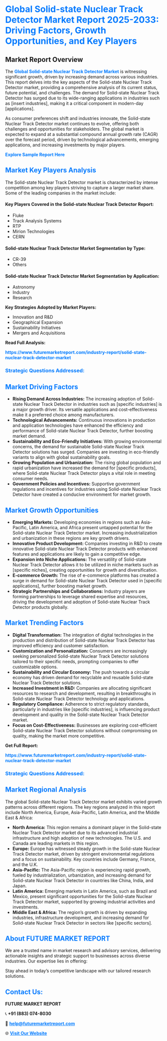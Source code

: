 <h1 style="color: #007BFF;">Global Solid-state Nuclear Track Detector Market Report 2025-2033: Driving Factors, Growth Opportunities, and Key Players</h1>

<section id="overview">
<h2>Market Report Overview</h2>
<p>The <a href="https://www.futuremarketreport.com/industry-report/solid-state-nuclear-track-detector-market" style="color: #007BFF; text-decoration: none;"><strong>Global Solid-state Nuclear Track Detector Market</strong></a> is witnessing significant growth, driven by increasing demand across various industries. This report delves into the key aspects of the Solid-state Nuclear Track Detector market, providing a comprehensive analysis of its current status, future potential, and challenges. The demand for Solid-state Nuclear Track Detector has surged due to its wide-ranging applications in industries such as [insert industries], making it a critical component in modern-day [applications].</p>
<p>As consumer preferences shift and industries innovate, the Solid-state Nuclear Track Detector market continues to evolve, offering both challenges and opportunities for stakeholders. The global market is expected to expand at a substantial compound annual growth rate (CAGR) over the forecast period, driven by technological advancements, emerging applications, and increasing investments by major players.</p>
</section>

<section id="overview">
<p><a href="https://www.futuremarketreport.com/request-sample/reportId=75095" style="color: #007BFF; text-decoration: none;"><strong>Explore Sample Report Here</strong></a></p>
</section>

<section id="key-players">
<h2 style="color: #007BFF;">Market Key Players Analysis</h2>
<p>The Solid-state Nuclear Track Detector market is characterized by intense competition among key players striving to capture a larger market share. Some of the leading companies in the market include:</p>
<h4>Key Players Covered in the Solid-state Nuclear Track Detector Report:</h4>
<ul><li>Fluke</li><li>Track Analysis Systems</li><li>RTP</li><li>Mirion Technologies</li><li>CERN</li></ul>
<h4>Solid-state Nuclear Track Detector Market Segmentation by Type:</h4>
<ul><li>CR-39</li><li>Others</li></ul>

<h4>Solid-state Nuclear Track Detector Market Segmentation by Application:</h4>
<ul><li>Astronomy</li><li>Industry</li><li>Research</li></ul>
<p><strong>Key Strategies Adopted by Market Players:</strong></p>
<ul>
<li>Innovation and R&D</li>
<li>Geographical Expansion</li>
<li>Sustainability Initiatives</li>
<li>Mergers and Acquisitions</li>
</ul>
</section>

<section>
<p><strong>Read Full Analysis: </strong></p><a href="https://www.futuremarketreport.com/industry-report/solid-state-nuclear-track-detector-market" style="color: #007BFF; text-decoration: none;"><strong>https://www.futuremarketreport.com/industry-report/solid-state-nuclear-track-detector-market</strong></a>
<h3 style="color: #007BFF;">Strategic Questions Addressed:</h3>
</section>

<section id="driving-factors">
<h2 style="color: #007BFF;">Market Driving Factors</h2>
<ul>
<li><strong>Rising Demand Across Industries:</strong> The increasing adoption of Solid-state Nuclear Track Detector in industries such as [specific industries] is a major growth driver. Its versatile applications and cost-effectiveness make it a preferred choice among manufacturers.</li>
<li><strong>Technological Advancements:</strong> Continuous innovations in production and application technologies have enhanced the efficiency and performance of Solid-state Nuclear Track Detector, further boosting market demand.</li>
<li><strong>Sustainability and Eco-Friendly Initiatives:</strong> With growing environmental concerns, the demand for sustainable Solid-state Nuclear Track Detector solutions has surged. Companies are investing in eco-friendly variants to align with global sustainability goals.</li>
<li><strong>Growing Population and Urbanization:</strong> The rising global population and rapid urbanization have increased the demand for [specific products], where Solid-state Nuclear Track Detector plays a vital role in meeting consumer needs.</li>
<li><strong>Government Policies and Incentives:</strong> Supportive government regulations and incentives for industries using Solid-state Nuclear Track Detector have created a conducive environment for market growth.</li>
</ul>
</section>

<section id="growth-opportunities">
<h2 style="color: #007BFF;">Market Growth Opportunities</h2>
<ul>
<li><strong>Emerging Markets:</strong> Developing economies in regions such as Asia-Pacific, Latin America, and Africa present untapped potential for the Solid-state Nuclear Track Detector market. Increasing industrialization and urbanization in these regions are key growth drivers.</li>
<li><strong>Innovative Product Development:</strong> Companies investing in R&D to create innovative Solid-state Nuclear Track Detector products with enhanced features and applications are likely to gain a competitive edge.</li>
<li><strong>Expansion into Niche Applications:</strong> The versatility of Solid-state Nuclear Track Detector allows it to be utilized in niche markets such as [specific niches], creating opportunities for growth and diversification.</li>
<li><strong>E-commerce Growth:</strong> The rise of e-commerce platforms has created a surge in demand for Solid-state Nuclear Track Detector used in [specific applications], further boosting market growth.</li>
<li><strong>Strategic Partnerships and Collaborations:</strong> Industry players are forming partnerships to leverage shared expertise and resources, driving the development and adoption of Solid-state Nuclear Track Detector products globally.</li>
</ul>
</section>

<section id="trending-factors">
<h2 style="color: #007BFF;">Market Trending Factors</h2>
<ul>
<li><strong>Digital Transformation:</strong> The integration of digital technologies in the production and distribution of Solid-state Nuclear Track Detector has improved efficiency and customer satisfaction.</li>
<li><strong>Customization and Personalization:</strong> Consumers are increasingly seeking personalized Solid-state Nuclear Track Detector solutions tailored to their specific needs, prompting companies to offer customizable options.</li>
<li><strong>Sustainability and Circular Economy:</strong> The push towards a circular economy has driven demand for recyclable and reusable Solid-state Nuclear Track Detector solutions.</li>
<li><strong>Increased Investment in R&D:</strong> Companies are allocating significant resources to research and development, resulting in breakthroughs in Solid-state Nuclear Track Detector technology and applications.</li>
<li><strong>Regulatory Compliance:</strong> Adherence to strict regulatory standards, particularly in industries like [specific industries], is influencing product development and quality in the Solid-state Nuclear Track Detector market.</li>
<li><strong>Focus on Cost-Effectiveness:</strong> Businesses are exploring cost-efficient Solid-state Nuclear Track Detector solutions without compromising on quality, making the market more competitive.</li>
</ul>
</section>

<section>
<p><strong>Get Full Report: </strong></p><a href="https://www.futuremarketreport.com/industry-report/solid-state-nuclear-track-detector-market" style="color: #007BFF; text-decoration: none;"><strong>https://www.futuremarketreport.com/industry-report/solid-state-nuclear-track-detector-market</strong></a>
<h3 style="color: #007BFF;">Strategic Questions Addressed:</h3>
</section>


<section id="regional-analysis">
<h2 style="color: #007BFF;">Market Regional Analysis</h2>
<p>The global Solid-state Nuclear Track Detector market exhibits varied growth patterns across different regions. The key regions analyzed in this report include North America, Europe, Asia-Pacific, Latin America, and the Middle East & Africa:</p>
<ul>
<li><strong>North America:</strong> This region remains a dominant player in the Solid-state Nuclear Track Detector market due to its advanced industrial infrastructure and high adoption of new technologies. The U.S. and Canada are leading markets in this region.</li>
<li><strong>Europe:</strong> Europe has witnessed steady growth in the Solid-state Nuclear Track Detector market, driven by stringent environmental regulations and a focus on sustainability. Key countries include Germany, France, and the U.K.</li>
<li><strong>Asia-Pacific:</strong> The Asia-Pacific region is experiencing rapid growth, fueled by industrialization, urbanization, and increasing demand for Solid-state Nuclear Track Detector in countries like China, India, and Japan.</li>
<li><strong>Latin America:</strong> Emerging markets in Latin America, such as Brazil and Mexico, present significant opportunities for the Solid-state Nuclear Track Detector market, supported by growing industrial activities and investments.</li>
<li><strong>Middle East & Africa:</strong> The region’s growth is driven by expanding industries, infrastructure development, and increasing demand for Solid-state Nuclear Track Detector in sectors like [specific sectors].</li>
</ul>
</section>

<footer>
<h2 style="color: #007BFF;">About FUTURE MARKET REPORT</h2>
<p>We are a trusted name in market research and advisory services, delivering actionable insights and strategic support to businesses across diverse industries. Our expertise lies in offering:</p>

<p>Stay ahead in today’s competitive landscape with our tailored research solutions.</p>

<h2 style="color: #007BFF;">Contact Us:</h2>
<p><strong>FUTURE MARKET REPORT</strong></p>
<p>📞 <strong>+91 (883) 074-8030</strong></p>
<p>📧 <strong><a href="mailto:help@futuremarketreport.com" style="color: #007BFF;">help@futuremarketreport.com</a></strong></p>
<p>🌐 <strong><a href="https://www.futuremarketreport.com/" style="color: #007BFF;">Visit Our Website</a></strong></p>
</footer>